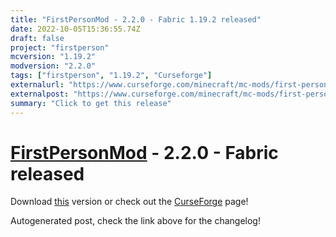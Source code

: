 ```yaml
---
title: "FirstPersonMod - 2.2.0 - Fabric 1.19.2 released"
date: 2022-10-05T15:36:55.74Z
draft: false
project: "firstperson"
mcversion: "1.19.2"
modversion: "2.2.0"
tags: ["firstperson", "1.19.2", "Curseforge"]
externalurl: "https://www.curseforge.com/minecraft/mc-mods/first-person-model/files/4018929"
externalpost: "https://www.curseforge.com/minecraft/mc-mods/first-person-model/files/4018929"
summary: "Click to get this release"
---
```

# [FirstPersonMod](/project/firstperson) - 2.2.0 - Fabric released
Download [this](https://www.curseforge.com/minecraft/mc-mods/first-person-model/files/4018929) version or check out the [CurseForge](https://www.curseforge.com/minecraft/mc-mods/first-person-model) page!

Autogenerated post, check the link above for the changelog!
